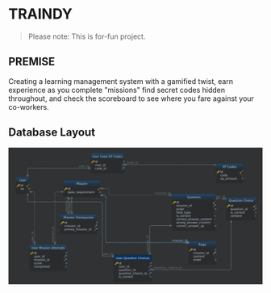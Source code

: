 # TRAINDY

> Please note: This is for-fun project.

## PREMISE
Creating a learning management system with a gamified twist, earn experience as you complete "missions" find secret codes hidden throughout, and check the scoreboard to see where you fare against your co-workers.

## Database Layout
![DB Layout](db_layout.jpg?raw=true "Database Layout")